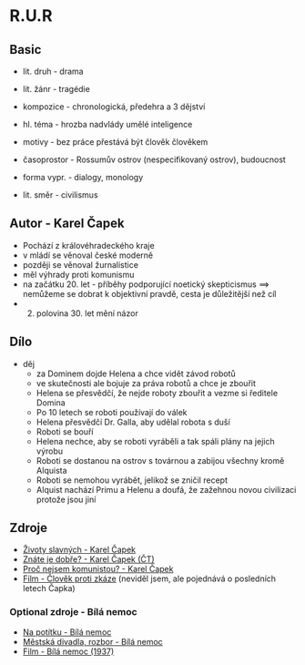 # R.U.R

## Basic

- lit. druh - drama
- lit. žánr - tragédie
- kompozice - chronologická, předehra a 3 dějství
- hl. téma - hrozba nadvlády umělé inteligence
- motivy - bez práce přestává být člověk člověkem
- časoprostor - Rossumův ostrov (nespecifikovaný ostrov), budoucnost
- forma vypr. - dialogy, monology

- lit. směr - civilismus

## Autor - Karel Čapek

- Pochází z královéhradeckého kraje
- v mládí se věnoval české moderně
- později se věnoval žurnalistice
- měl výhrady proti komunismu
- na začátku 20. let - příběhy podporující noetický skepticismus ==> nemůžeme se dobrat k objektivní pravdě, cesta je důležitější než cíl
- 2. polovina 30. let mění názor

## Dílo

- děj
    - za Dominem dojde Helena a chce vidět závod robotů
    - ve skutečnosti ale bojuje za práva robotů a chce je zbouřit
    - Helena se přesvědčí, že nejde roboty zbouřit a vezme si ředitele Domina
    - Po 10 letech se roboti používají do válek
    - Helena přesvědčí Dr. Galla, aby udělal robota s duší
    - Roboti se bouří
    - Helena nechce, aby se roboti vyráběli a tak spáli plány na jejich výrobu
    - Roboti se dostanou na ostrov s továrnou a zabijou všechny kromě Alquista
    - Roboti se nemohou vyrábět, jelikož se zničil recept
    - Alquist nachází Primu a Helenu a doufá, že zažehnou novou civilizaci protože jsou jiní

## Zdroje

- [Životy slavných - Karel Čapek](https://www.youtube.com/watch?v=q4zCDYqeHSE)
- [Znáte je dobře? - Karel Čapek (ČT)](https://www.ceskatelevize.cz/porady/10087924982-znate-je-dobre/206562230460002/)
- [Proč nejsem komunistou? - Karel Čapek](https://www.moderni-dejiny.cz/clanek/karel-capek-proc-nejsem-komunistou/)
- [Film - Člověk proti zkáze](https://www.youtube.com/watch?v=DCmvVpqtp0A) (neviděl jsem, ale pojednává o posledních letech Čapka)

### Optional zdroje - Bílá nemoc

- [Na potítku - Bílá nemoc](https://www.youtube.com/watch?v=y9gwXi-tPpI)
- [Městská divadla, rozbor - Bílá nemoc](https://www.ceskatelevize.cz/porady/15730334849-maturita-v-podani-mestskych-divadel-prazskych/223938000130009/)
- [Film - Bílá nemoc (1937)](https://www.youtube.com/watch?v=N8hM32yn5RM)